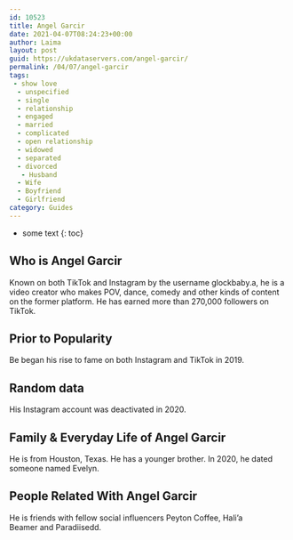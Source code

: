 ```yaml
---
id: 10523
title: Angel Garcir
date: 2021-04-07T08:24:23+00:00
author: Laima
layout: post
guid: https://ukdataservers.com/angel-garcir/
permalink: /04/07/angel-garcir
tags:
 - show love
  - unspecified
  - single
  - relationship
  - engaged
  - married
  - complicated
  - open relationship
  - widowed
  - separated
  - divorced
   - Husband
  - Wife
  - Boyfriend
  - Girlfriend
category: Guides
---
```


* some text
{: toc}


## Who is Angel Garcir
                  
                  
                  
Known on both TikTok and Instagram by the username glockbaby.a, he is a video creator who makes POV, dance, comedy and other kinds of content on the former platform. He has earned more than 270,000 followers on TikTok.
                  
              
            
              
            
                
                
                
## Prior to Popularity
                  
                  
                  
Be began his rise to fame on both Instagram and TikTok in 2019.
                  
              
            
              
            
                
                
                
## Random data
                  
                  
                  
His Instagram account was deactivated in 2020. 
                  
              
            
              
            
                
                
                
## Family & Everyday Life of Angel Garcir
                  
                  
                  
He is from Houston, Texas. He has a younger brother. In 2020, he dated someone named Evelyn.
                  
              
            
              
            
                
                
                
## People Related With Angel Garcir
                  
                  
                  
He is friends with fellow social influencers Peyton Coffee, Hali&#8217;a Beamer and Paradiisedd. 
                  
              
            
              
            
                
              
            
              
              
            
            
              
            
          
          
          